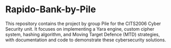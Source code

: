 # Rapido-Bank-by-Pile
This repository contains the project by group Pile for the CITS2006 Cyber Security unit. It focuses on implementing a Yara engine, custom cipher system, hashing algorithm, and Moving Target Defence (MTD) strategies, with documentation and code to demonstrate these cybersecurity solutions.
